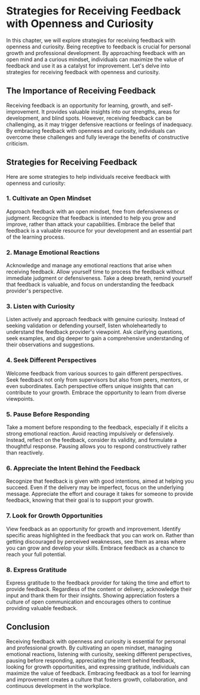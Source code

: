 Strategies for Receiving Feedback with Openness and Curiosity
=========================================================================

In this chapter, we will explore strategies for receiving feedback with openness and curiosity. Being receptive to feedback is crucial for personal growth and professional development. By approaching feedback with an open mind and a curious mindset, individuals can maximize the value of feedback and use it as a catalyst for improvement. Let's delve into strategies for receiving feedback with openness and curiosity.

The Importance of Receiving Feedback
------------------------------------

Receiving feedback is an opportunity for learning, growth, and self-improvement. It provides valuable insights into our strengths, areas for development, and blind spots. However, receiving feedback can be challenging, as it may trigger defensive reactions or feelings of inadequacy. By embracing feedback with openness and curiosity, individuals can overcome these challenges and fully leverage the benefits of constructive criticism.

Strategies for Receiving Feedback
---------------------------------

Here are some strategies to help individuals receive feedback with openness and curiosity:

### **1. Cultivate an Open Mindset**

Approach feedback with an open mindset, free from defensiveness or judgment. Recognize that feedback is intended to help you grow and improve, rather than attack your capabilities. Embrace the belief that feedback is a valuable resource for your development and an essential part of the learning process.

### **2. Manage Emotional Reactions**

Acknowledge and manage any emotional reactions that arise when receiving feedback. Allow yourself time to process the feedback without immediate judgment or defensiveness. Take a deep breath, remind yourself that feedback is valuable, and focus on understanding the feedback provider's perspective.

### **3. Listen with Curiosity**

Listen actively and approach feedback with genuine curiosity. Instead of seeking validation or defending yourself, listen wholeheartedly to understand the feedback provider's viewpoint. Ask clarifying questions, seek examples, and dig deeper to gain a comprehensive understanding of their observations and suggestions.

### **4. Seek Different Perspectives**

Welcome feedback from various sources to gain different perspectives. Seek feedback not only from supervisors but also from peers, mentors, or even subordinates. Each perspective offers unique insights that can contribute to your growth. Embrace the opportunity to learn from diverse viewpoints.

### **5. Pause Before Responding**

Take a moment before responding to the feedback, especially if it elicits a strong emotional reaction. Avoid reacting impulsively or defensively. Instead, reflect on the feedback, consider its validity, and formulate a thoughtful response. Pausing allows you to respond constructively rather than reactively.

### **6. Appreciate the Intent Behind the Feedback**

Recognize that feedback is given with good intentions, aimed at helping you succeed. Even if the delivery may be imperfect, focus on the underlying message. Appreciate the effort and courage it takes for someone to provide feedback, knowing that their goal is to support your growth.

### **7. Look for Growth Opportunities**

View feedback as an opportunity for growth and improvement. Identify specific areas highlighted in the feedback that you can work on. Rather than getting discouraged by perceived weaknesses, see them as areas where you can grow and develop your skills. Embrace feedback as a chance to reach your full potential.

### **8. Express Gratitude**

Express gratitude to the feedback provider for taking the time and effort to provide feedback. Regardless of the content or delivery, acknowledge their input and thank them for their insights. Showing appreciation fosters a culture of open communication and encourages others to continue providing valuable feedback.

Conclusion
----------

Receiving feedback with openness and curiosity is essential for personal and professional growth. By cultivating an open mindset, managing emotional reactions, listening with curiosity, seeking different perspectives, pausing before responding, appreciating the intent behind feedback, looking for growth opportunities, and expressing gratitude, individuals can maximize the value of feedback. Embracing feedback as a tool for learning and improvement creates a culture that fosters growth, collaboration, and continuous development in the workplace.
